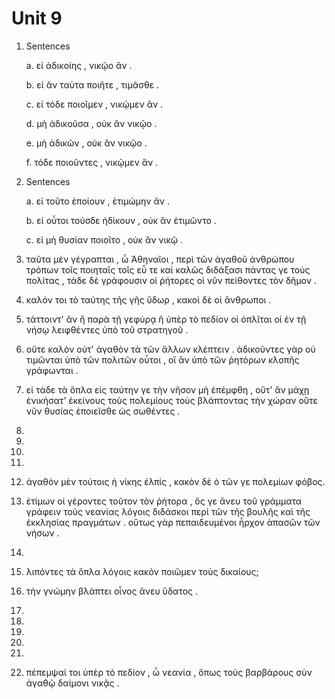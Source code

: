# Unit 9

1.  Sentences

    a. εἰ ἀδικοίης , νικῷο ἄν .

    b. εἰ ἂν ταὺτα ποιῆτε , τιμᾶσθε .

    c. εἰ τόδε ποιοῖμεν , νικῴμεν ἄν .

    d. μὴ ἀδικοῦσα , οὐκ ἂν νικῷο .

    e. μὴ ἀδικῶν , οὐκ ἂν νικῷο .

    f. τόδε ποιοῦντες , νικῷμεν ἄν .

2. Sentences

    a. εἰ τοῦτο ἐποίουν , ἐτιμώμην ἄν .

    b. εἰ οὗτοι τούσδε ἠδίκουν , οὐκ ἂν ἐτιμῶντο . 

    c. εἰ μὴ θυσίαν ποιοῖτο , οὐκ ἂν νικῷ .

3.  ταῦτα μὲν γέγραπται , ὦ Ἀθηναῖοι , περὶ τῶν ἀγαθοῦ ἀνθρώπου τρόπων τοῖς ποιηταῖς τοῖς εὖ τε καὶ καλῶς διδάξασι πάντας γε τοὺς πολίτας , τάδε δὲ γράφουσιν οἱ ῥήτορες οἱ νῦν πείθοντες τὸν δῆμον .

4.  καλόν τοι τὸ ταύτης τῆς γῆς ὕδωρ , κακοὶ δὲ οἱ ἄνθρωποι .

5. τάττοιντ' ἂν ἢ παρὰ τῇ γεφύρᾳ ἢ ὑπὲρ τὸ πεδίον οἱ ὁπλῖται οἱ ἐν τῇ νήσῳ λειφθέντες ὑπὸ τοῦ στρατηγοῦ .

6.  οὔτε καλὸν οὐτ' ἀγαθὸν τὰ τῶν ἄλλων κλέπτειν . ἀδικοῦντες γὰρ οὐ τιμῶνται ὑπὸ τῶν πολιτῶν οὗτοι , οἳ ἂν ὑπὸ τῶν ῥητόρων κλοπῆς γράφωνται .

7.  εἰ τάδε τὰ ὅπλα εἰς ταύτην γε τὴν νῆσον μὴ ἐπέμφθη , οὔτ’ ἂν μάχῃ ἐνικήσατ’ ἐκείνους τοὺς πολεμίους τοὺς βλάπτοντας τὴν χώραν οὔτε νῦν θυσίας ἐποιεῖσθε ὡς σωθέντες . 

8.  

9.  

10. 

11. 

12. ἀγαθὸν μὲν τούτοις ἡ νίκης ἐλπίς , κακὸν δὲ ὁ τῶν γε πολεμίων φόβος.

13. ἐτίμων οἱ γέροντες τοῦτον τὸν ῥήτορα , ὅς γε ἄνευ τοῦ γράμματα γράφειν τοὺς νεανίας λόγοις διδάσκοι περὶ τῶν τῆς βουλῆς καὶ τῆς ἐκκλησίας πραγμάτων . οὕτως γὰρ πεπαιδευμένοι ἦρχον ἁπασῶν τῶν νήσων . 

14. 

15. λιπόντες τὰ ὅπλα λόγοις κακὸν ποιῶμεν τοὺς δικαίους;

16. τὴν γνώμην βλάπτει οἶνος ἄνευ ὕδατος .

17. 

18. 

19. 

20. 

21. 

22. πέπεμψαί τοι ὑπὲρ τὸ πεδίον , ὦ νεανία , ὅπως τοὺς βαρβάρους σὺν ἀγαθῷ δαίμονι νικᾷς .


